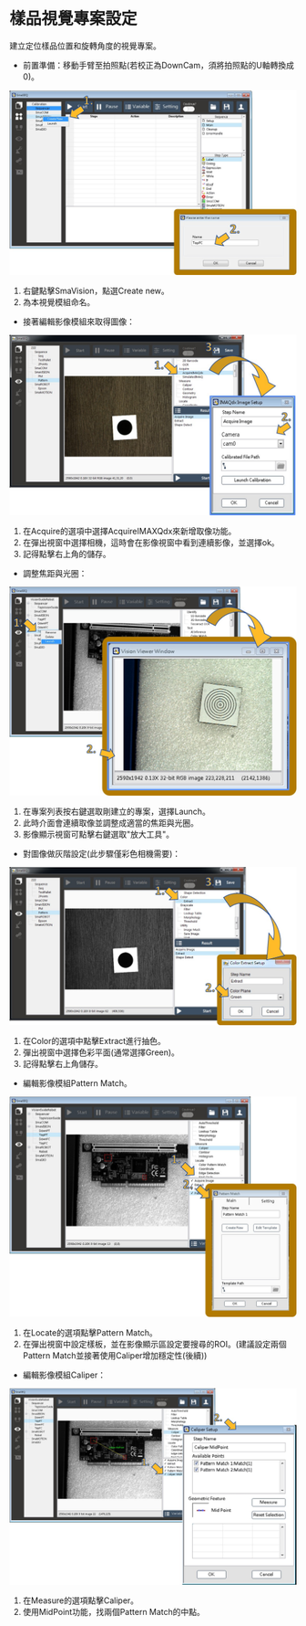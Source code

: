 # 樣品視覺專案設定

建立定位樣品位置和旋轉角度的視覺專案。

* 前置準備：移動手臂至拍照點\(若校正為DownCam，須將拍照點的U軸轉換成0\)。

![&#x5EFA;&#x7ACB;&#x5F71;&#x50CF;&#x6A21;&#x7D44;](../../.gitbook/assets/jian-li-ying-xiang-mo-zu.jpg)

1. 右鍵點擊SmaVision，點選Create new。
2. 為本視覺模組命名。

* 接著編輯影像模組來取得圖像：

![&#x7DE8;&#x8F2F;&#x5F71;&#x50CF;&#x6A21;&#x7D44;\_&#x53D6;&#x50CF;](../../.gitbook/assets/bian-ji-ying-xiang-mo-zu.jpg)

1. 在Acquire的選項中選擇AcquireIMAXQdx來新增取像功能。
2. 在彈出視窗中選擇相機，這時會在影像視窗中看到連續影像，並選擇ok。
3. 記得點擊右上角的儲存。

* 調整焦距與光圈：

![&#x8ABF;&#x6574;&#x76F8;&#x6A5F;&#x7126;&#x8DDD;&#x8207;&#x5149;&#x5708;&#x8A2D;&#x5B9A;](../../.gitbook/assets/diao-zheng-jiao-ju-yu-guang-quan.jpg)

1. 在專案列表按右鍵選取剛建立的專案，選擇Launch。
2. 此時介面會連續取像並調整成適當的焦距與光圈。
3. 影像顯示視窗可點擊右鍵選取"放大工具"。

* 對圖像做灰階設定\(此步驟僅彩色相機需要\)：

![&#x7070;&#x968E;&#x62BD;&#x8272;&#x8A2D;&#x5B9A;](../../.gitbook/assets/hui-jie-chou-se.jpg)

1. 在Color的選項中點擊Extract進行抽色。
2. 彈出視窗中選擇色彩平面\(通常選擇Green\)。
3. 記得點擊右上角儲存。

* 編輯影像模組Pattern Match。

![&#x5F71;&#x50CF;&#x6A21;&#x7D44;Pattern Match&#x8A2D;&#x5B9A;](../../.gitbook/assets/patten-match-she-ding.jpg)

1. 在Locate的選項點擊Pattern Match。
2. 在彈出視窗中設定樣板，並在影像顯示區設定要搜尋的ROI。\(建議設定兩個Pattern Match並接著使用Caliper增加穩定性\(後續\)\)

* 編輯影像模組Caliper：

![&#x5F71;&#x50CF;&#x6A21;&#x7D44;Caliper&#x8A2D;&#x5B9A;](../../.gitbook/assets/caliper-she-ding-1.jpg)

1. 在Measure的選項點擊Caliper。
2. 使用MidPoint功能，找兩個Pattern Match的中點。



